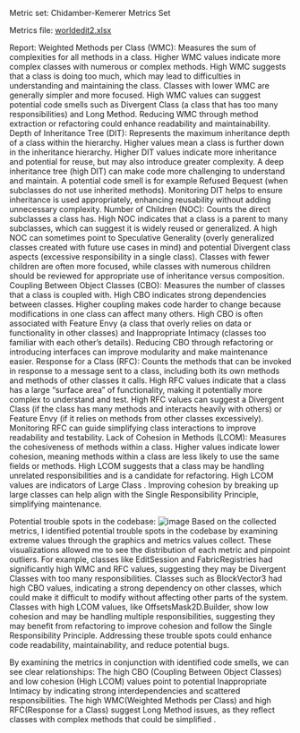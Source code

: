 Metric set: Chidamber-Kemerer Metrics Set

Metrics file:
[worldedit2.xlsx](https://github.com/user-attachments/files/17692365/worldedit2.xlsx)



Report:
Weighted Methods per Class (WMC):
Measures the sum of complexities for all methods in a class. Higher WMC values indicate more complex classes with numerous or complex methods. 
High WMC suggests that a class is doing too much, which may lead to difficulties in understanding and maintaining the class. Classes with lower WMC are generally simpler and more focused.
High WMC values can suggest potential code smells such as Divergent Class (a class that has too many responsibilities) and Long Method. Reducing WMC through method extraction or refactoring could enhance readability and maintainability.
Depth of Inheritance Tree (DIT):
Represents the maximum inheritance depth of a class within the hierarchy. Higher values mean a class is further down in the inheritance hierarchy.
Higher DIT values indicate more inheritance and potential for reuse, but may also introduce greater complexity.
A deep inheritance tree (high DIT) can make code more challenging to understand and maintain. A potential code smell is for example Refused Bequest (when subclasses do not use inherited methods). Monitoring DIT helps to ensure inheritance is used appropriately, enhancing reusability without adding unnecessary complexity.
Number of Children (NOC):
Counts the direct subclasses a class has.
High NOC indicates that a class is a parent to many subclasses, which can suggest it is widely reused or generalized.
A high NOC can sometimes point to Speculative Generality (overly generalized classes created with future use cases in mind) and potential Divergent class aspects (excessive responsibility in a single class). Classes with fewer children are often more focused, while classes with numerous children should be reviewed for appropriate use of inheritance versus composition.
Coupling Between Object Classes (CBO):
Measures the number of classes that a class is coupled with. High CBO indicates strong dependencies between classes.
Higher coupling makes code harder to change because modifications in one class can affect many others.
High CBO is often associated with Feature Envy (a class that overly relies on data or functionality in other classes) and Inappropriate Intimacy (classes too familiar with each other’s details). Reducing CBO through refactoring or introducing interfaces can improve modularity and make maintenance easier.
Response for a Class (RFC):
Counts the methods that can be invoked in response to a message sent to a class, including both its own methods and methods of other classes it calls.
High RFC values indicate that a class has a large “surface area” of functionality, making it potentially more complex to understand and test.
High RFC values can suggest a Divergent Class (if the class has many methods and interacts heavily with others) or Feature Envy (if it relies on methods from other classes excessively). Monitoring RFC can guide simplifying class interactions to improve readability and testability.
Lack of Cohesion in Methods (LCOM):
Measures the cohesiveness of methods within a class. Higher values indicate lower cohesion, meaning methods within a class are less likely to use the same fields or methods.
High LCOM suggests that a class may be handling unrelated responsibilities and is a candidate for refactoring.
High LCOM values are indicators of Large Class . Improving cohesion by breaking up large classes can help align with the Single Responsibility Principle, simplifying maintenance.

Potential trouble spots in the codebase: ![image](https://github.com/user-attachments/assets/0f99dea8-745d-46a0-972e-72c1709dc550)
Based on the collected metrics, I identified potential trouble spots in the codebase by examining extreme values through the graphics and metrics values collect. These visualizations allowed me to see the distribution of each metric and pinpoint outliers.
For example, classes like EditSession and FabricRegistries had significantly high WMC and RFC values, suggesting they may be Divergent Classes with too many responsibilities.
Classes such as BlockVector3 had high CBO values, indicating a strong dependency on other classes, which could make it difficult to modify without affecting other parts of the system.
Classes with high LCOM values, like OffsetsMask2D.Builder, show low cohesion and may be handling multiple responsibilities, suggesting they may benefit from refactoring to improve cohesion and follow the Single Responsibility Principle. Addressing these trouble spots could enhance code readability, maintainability, and reduce potential bugs.

By examining the metrics in conjunction with identified code smells, we can see clear relationships:
The high CBO (Coupling Between Object Classes)  and low cohesion (High LCOM) values point to potential Inappropriate Intimacy by indicating strong interdependencies and scattered responsibilities.
The high WMC(Weighted Methods per Class) and high RFC(Response for a Class) suggest Long Method issues, as they reflect classes with complex methods that could be simplified .
